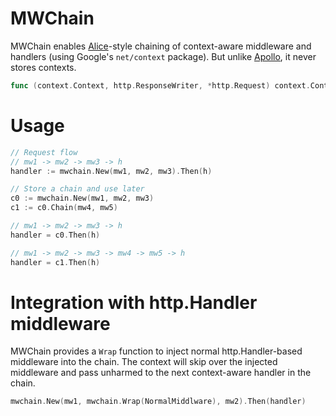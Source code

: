 MWChain
=======

MWChain enables [Alice](https://github.com/justinas/alice)-style chaining of
context-aware middleware and handlers (using Google's `net/context` package).
But unlike [Apollo](https://github.com/cyclopsci/apollo), it never stores
contexts.

```go
func (context.Context, http.ResponseWriter, *http.Request) context.Context
```

# Usage

```go
// Request flow
// mw1 -> mw2 -> mw3 -> h
handler := mwchain.New(mw1, mw2, mw3).Then(h)

// Store a chain and use later
c0 := mwchain.New(mw1, mw2, mw3)
c1 := c0.Chain(mw4, mw5)

// mw1 -> mw2 -> mw3 -> h
handler = c0.Then(h)

// mw1 -> mw2 -> mw3 -> mw4 -> mw5 -> h
handler = c1.Then(h)
```

# Integration with http.Handler middleware

MWChain provides a `Wrap` function to inject normal http.Handler-based
middleware into the chain.  The context will skip over the injected middleware
and pass unharmed to the next context-aware handler in the chain.

```go
mwchain.New(mw1, mwchain.Wrap(NormalMiddlware), mw2).Then(handler)
```
